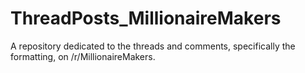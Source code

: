 # ThreadPosts_MillionaireMakers
A repository dedicated to the threads and comments, specifically the formatting, on /r/MillionaireMakers.
